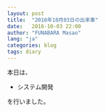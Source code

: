 ```yaml
---
layout: post
title:  "2016年10月03日の出来事"
date:   2016-10-03 22:00
author: "FUNABARA Masao"
lang: "ja"
categories: blog
tags: diary
---
```


本日は、

* システム開発

を行いました。
